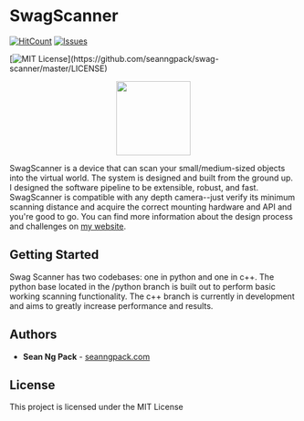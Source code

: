 # SwagScanner
[![HitCount](http://hits.dwyl.com/{seanngpack}/{swag-scanner}.svg)](http://hits.dwyl.com/{seanngpack}/{swag-scanner})
[![Issues](https://img.shields.io/github/issues-raw/tterb/PlayMusic.svg?maxAge=25000)](https://github.com/seanngpack/swag-scanner/issues)

[![MIT License](https://img.shields.io/apm/l/atomic-design-ui.svg?)](https://github.com/seanngpack/swag-scanner/master/LICENSE)  

<p align="center">
    <img src="https://raw.githubusercontent.com/seanngpack/swag-scanner/master/logo/logo.png"
        height="130">
</p>

SwagScanner is a device that can scan your small/medium-sized objects into the virtual world. The system is designed and built from the ground up. I designed the software pipeline to be extensible, robust, and fast. SwagScanner is compatible with any depth camera--just verify its minimum scanning distance and acquire the correct mounting hardware and API and you're good to go. You can find more information about the design process and challenges on [my website](https://www.seanngpack.com/swagscanner/).

## Getting Started

Swag Scanner has two codebases: one in python and one in c++. The python base located in the /python branch is built 
out to perform basic working scanning functionality. The c++ branch is currently in development and aims
to greatly increase performance and results.


## Authors

* **Sean Ng Pack** - [seanngpack.com](https://www.seanngpack.com)


## License

This project is licensed under the MIT License
